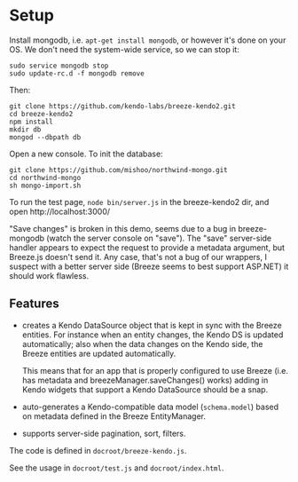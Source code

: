 # Setup

Install mongodb, i.e. `apt-get install mongodb`, or however it's done
on your OS.  We don't need the system-wide service, so we can stop it:

    sudo service mongodb stop
    sudo update-rc.d -f mongodb remove

Then:

    git clone https://github.com/kendo-labs/breeze-kendo2.git
    cd breeze-kendo2
    npm install
    mkdir db
    mongod --dbpath db

Open a new console.  To init the database:

    git clone https://github.com/mishoo/northwind-mongo.git
    cd northwind-mongo
    sh mongo-import.sh

To run the test page, `node bin/server.js` in the breeze-kendo2 dir,
and open http://localhost:3000/

"Save changes" is broken in this demo, seems due to a bug in
breeze-mongodb (watch the server console on "save").  The "save"
server-side handler appears to expect the request to provide a
metadata argument, but Breeze.js doesn't send it.  Any case, that's
not a bug of our wrappers, I suspect with a better server side (Breeze
seems to best support ASP.NET) it should work flawless.

## Features

- creates a Kendo DataSource object that is kept in sync with the
  Breeze entities.  For instance when an entity changes, the Kendo DS
  is updated automatically; also when the data changes on the Kendo
  side, the Breeze entities are updated automatically.

  This means that for an app that is properly configured to use Breeze
  (i.e. has metadata and breezeManager.saveChanges() works) adding in
  Kendo widgets that support a Kendo DataSource should be a snap.

- auto-generates a Kendo-compatible data model (`schema.model`) based
  on metadata defined in the Breeze EntityManager.

- supports server-side pagination, sort, filters.

The code is defined in `docroot/breeze-kendo.js`.

See the usage in `docroot/test.js` and `docroot/index.html`.
